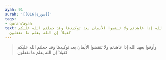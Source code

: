 ```yaml
---
ayah: 91
surah: '[[016|سورة]]'
tags:
- quran/ayah
text: وأوفوا بعهد الله إذا عاهدتم ولا تنقضوا الأيمان بعد توكيدها وقد جعلتم الله عليكم
  كفيلا ۚ إن الله يعلم ما تفعلون
---
```

> وأوفوا بعهد الله إذا عاهدتم ولا تنقضوا الأيمان بعد توكيدها وقد جعلتم الله عليكم كفيلا ۚ إن الله يعلم ما تفعلون
